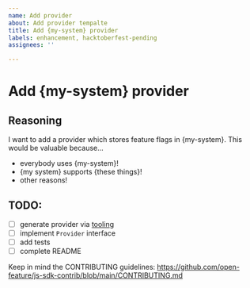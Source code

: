 ```yaml
---
name: Add provider
about: Add provider tempalte
title: Add {my-system} provider
labels: enhancement, hacktoberfest-pending
assignees: ''

---
```


# Add {my-system} provider

## Reasoning

I want to add a provider which stores feature flags in {my-system}. This would be valuable because...

- everybody uses {my-system}!
- {my system} supports {these things}!
- other reasons!

## TODO:

- [ ] generate provider via [tooling](https://github.com/open-feature/js-sdk-contrib/blob/main/CONTRIBUTING.md#adding-a-module)
- [ ] implement `Provider` interface
- [ ] add tests
- [ ] complete README

Keep in mind the CONTRIBUTING guidelines: https://github.com/open-feature/js-sdk-contrib/blob/main/CONTRIBUTING.md
